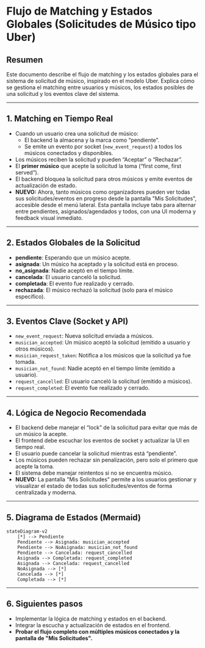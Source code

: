 # Flujo de Matching y Estados Globales (Solicitudes de Músico tipo Uber)

## Resumen
Este documento describe el flujo de matching y los estados globales para el sistema de solicitud de músico, inspirado en el modelo Uber. Explica cómo se gestiona el matching entre usuarios y músicos, los estados posibles de una solicitud y los eventos clave del sistema.

---

## 1. Matching en Tiempo Real
- Cuando un usuario crea una solicitud de músico:
  - El backend la almacena y la marca como “pendiente”.
  - Se emite un evento por socket (`new_event_request`) a todos los músicos conectados y disponibles.
- Los músicos reciben la solicitud y pueden “Aceptar” o “Rechazar”.
- El **primer músico** que acepte la solicitud la toma (“first come, first served”).
- El backend bloquea la solicitud para otros músicos y emite eventos de actualización de estado.
- **NUEVO:** Ahora, tanto músicos como organizadores pueden ver todas sus solicitudes/eventos en progreso desde la pantalla "Mis Solicitudes", accesible desde el menú lateral. Esta pantalla incluye tabs para alternar entre pendientes, asignados/agendados y todos, con una UI moderna y feedback visual inmediato.

---

## 2. Estados Globales de la Solicitud
- **pendiente**: Esperando que un músico acepte.
- **asignada**: Un músico ha aceptado y la solicitud está en proceso.
- **no_asignada**: Nadie aceptó en el tiempo límite.
- **cancelada**: El usuario canceló la solicitud.
- **completada**: El evento fue realizado y cerrado.
- **rechazada**: El músico rechazó la solicitud (solo para el músico específico).

---

## 3. Eventos Clave (Socket y API)
- `new_event_request`: Nueva solicitud enviada a músicos.
- `musician_accepted`: Un músico aceptó la solicitud (emitido a usuario y otros músicos).
- `musician_request_taken`: Notifica a los músicos que la solicitud ya fue tomada.
- `musician_not_found`: Nadie aceptó en el tiempo límite (emitido a usuario).
- `request_cancelled`: El usuario canceló la solicitud (emitido a músicos).
- `request_completed`: El evento fue realizado y cerrado.

---

## 4. Lógica de Negocio Recomendada
- El backend debe manejar el “lock” de la solicitud para evitar que más de un músico la acepte.
- El frontend debe escuchar los eventos de socket y actualizar la UI en tiempo real.
- El usuario puede cancelar la solicitud mientras está “pendiente”.
- Los músicos pueden rechazar sin penalización, pero solo el primero que acepte la toma.
- El sistema debe manejar reintentos si no se encuentra músico.
- **NUEVO:** La pantalla "Mis Solicitudes" permite a los usuarios gestionar y visualizar el estado de todas sus solicitudes/eventos de forma centralizada y moderna.

---

## 5. Diagrama de Estados (Mermaid)
```mermaid
stateDiagram-v2
    [*] --> Pendiente
    Pendiente --> Asignada: musician_accepted
    Pendiente --> NoAsignada: musician_not_found
    Pendiente --> Cancelada: request_cancelled
    Asignada --> Completada: request_completed
    Asignada --> Cancelada: request_cancelled
    NoAsignada --> [*]
    Cancelada --> [*]
    Completada --> [*]
```

---

## 6. Siguientes pasos
- Implementar la lógica de matching y estados en el backend.
- Integrar la escucha y actualización de estados en el frontend.
- **Probar el flujo completo con múltiples músicos conectados y la pantalla de "Mis Solicitudes".** 